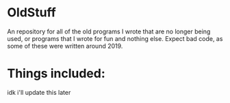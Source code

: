 # OldStuff
An repository for all of the old programs I wrote that are no longer being used, or programs that I wrote for fun and nothing else. Expect bad code, as some of these were written around 2019.

# Things included:
idk i'll update this later
